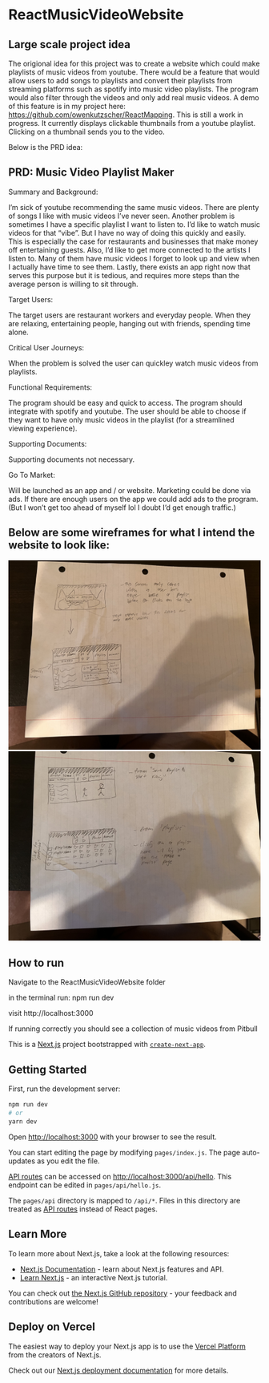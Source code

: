 # ReactMusicVideoWebsite




## Large scale project idea

The origional idea for this project was to create a website which could make playlists of music videos from youtube. There would be a feature that would allow users to add songs to playlists and convert their playlists from streaming platforms such as spotify into music video playlists. The program would also filter through the videos and only add real music videos. A demo of this feature is in my project here: https://github.com/owenkutzscher/ReactMapping. This is still a work in progress. It currently displays clickable thumbnails from a youtube playlist. Clicking on a thumbnail sends you to the video. 

Below is the PRD idea:

## PRD: Music Video Playlist Maker



Summary and Background:

I’m sick of youtube recommending the same music videos. There are plenty of songs I like with music videos I’ve never seen. Another problem is sometimes I have a specific playlist I want to listen to. I’d like to watch music videos for that “vibe”. But I have no way of doing this quickly and easily. This is especially the case for restaurants and businesses that make money off entertaining guests. Also, I’d like to get more connected to the artists I listen to. Many of them have music videos I forget to look up and view when I actually have time to see them. Lastly, there exists an app right now that serves this purpose but it is tedious, and requires more steps than the average person is willing to sit through.



Target Users:

The target users are restaurant workers and everyday people. When they are relaxing, entertaining people, hanging out with friends, spending time alone.



Critical User Journeys:

When the problem is solved the user can quickley watch music videos from playlists.



Functional Requirements:

The program should be easy and quick to access. The program should integrate with spotify and youtube. The user should be able to choose if they want to have only music videos in the playlist (for a streamlined viewing experience).



Supporting Documents:

Supporting documents not necessary.




Go To Market:

Will be launched as an app and / or website. Marketing could be done via ads. If there are enough users on the app we could add ads to the program. (But I won’t get too ahead of myself lol I doubt I’d get enough traffic.)


## Below are some wireframes for what I intend the website to look like:

![](images/IMG_6811.jpg)
![](images/IMG_6812.jpg)



## How to run

Navigate to the ReactMusicVideoWebsite folder

in the terminal run: npm run dev

visit http://localhost:3000

If running correctly you should see a collection of music videos from Pitbull









This is a [Next.js](https://nextjs.org/) project bootstrapped with [`create-next-app`](https://github.com/vercel/next.js/tree/canary/packages/create-next-app).

## Getting Started

First, run the development server:

```bash
npm run dev
# or
yarn dev
```

Open [http://localhost:3000](http://localhost:3000) with your browser to see the result.

You can start editing the page by modifying `pages/index.js`. The page auto-updates as you edit the file.

[API routes](https://nextjs.org/docs/api-routes/introduction) can be accessed on [http://localhost:3000/api/hello](http://localhost:3000/api/hello). This endpoint can be edited in `pages/api/hello.js`.

The `pages/api` directory is mapped to `/api/*`. Files in this directory are treated as [API routes](https://nextjs.org/docs/api-routes/introduction) instead of React pages.

## Learn More

To learn more about Next.js, take a look at the following resources:

- [Next.js Documentation](https://nextjs.org/docs) - learn about Next.js features and API.
- [Learn Next.js](https://nextjs.org/learn) - an interactive Next.js tutorial.

You can check out [the Next.js GitHub repository](https://github.com/vercel/next.js/) - your feedback and contributions are welcome!

## Deploy on Vercel

The easiest way to deploy your Next.js app is to use the [Vercel Platform](https://vercel.com/new?utm_medium=default-template&filter=next.js&utm_source=create-next-app&utm_campaign=create-next-app-readme) from the creators of Next.js.

Check out our [Next.js deployment documentation](https://nextjs.org/docs/deployment) for more details.
